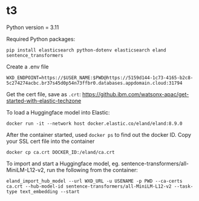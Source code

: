 # t3


Python version = 3.11

Required Python packages:
```
pip install elasticsearch python-dotenv elasticsearch eland sentence_transformers
```

Create a .env file
```
WXD_ENDPOINT=https://$USER_NAME:$PWD@https://5159d144-1c73-4165-b2c8-5c274274acbc.br37s45d0p54n73ffbr0.databases.appdomain.cloud:31794
```

Get the cert file, save as `.crt`:
https://github.ibm.com/watsonx-apac/get-started-with-elastic-techzone


To load a Huggingface model into Elastic:
```
docker run -it --network host docker.elastic.co/eland/eland:8.9.0
```
After the container started, used `docker ps` to find out the docker ID. Copy your SSL cert file into the container
```
docker cp ca.crt DOCKER_ID:/eland/ca.crt
```
To import and start a Huggingface model, eg. sentence-transformers/all-MiniLM-L12-v2, run the following from the container:
```
eland_import_hub_model --url WXD_URL -u USENAME -p PWD --ca-certs ca.crt --hub-model-id sentence-transformers/all-MiniLM-L12-v2 --task-type text_embedding --start
```

